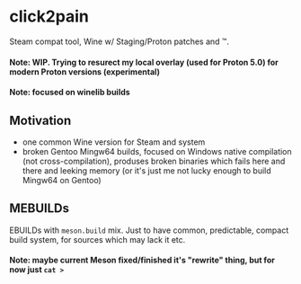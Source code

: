 # click2pain
Steam compat tool, Wine w/ Staging/Proton patches and ™.

#### Note: WIP. Trying to resurect my local overlay (used for Proton 5.0) for modern Proton versions (experimental)

#### Note: focused on winelib builds

## Motivation
* one common Wine version for Steam and system
* broken Gentoo Mingw64 builds, focused on Windows native compilation (not cross-compilation),
  produses broken binaries which fails here and there and leeking memory
  (or it's just me not lucky enough to build Mingw64 on Gentoo)

## MEBUILDs
EBUILDs with `meson.build` mix.
Just to have common, predictable, compact build system, for sources which may lack it etc.

#### Note: maybe current Meson fixed/finished it's "rewrite" thing, but for now just `cat >`
